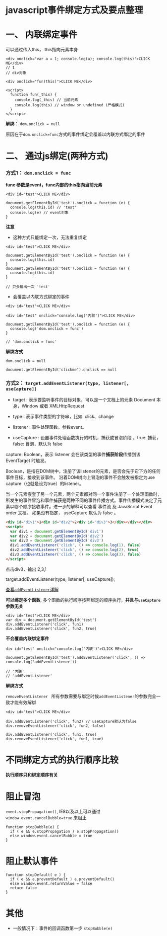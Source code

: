 


javascript事件绑定方式及要点整理
=======

# 一、 内联绑定事件

可以通过传入this， this指向元素本身

```
<div onclick="var a = 1; console.log(a); console.log(this)">CLICK ME</div>
// 1
// div对象

<div onclick="fun(this)">CLICK ME</div>

<script>
  function fun(_this) {
    console.log(_this) // 当前元素
    console.log(this) // window or undefined (严格模式)
  }
</script>
```

**解绑**： `dom.onclick = null`

原因在于`dom.onclick=func`方式的事件绑定会覆盖以内联方式绑定的事件


# 二、 通过js绑定(两种方式)

### 方式1： `dom.onclick = func`

**func 参数是event，func内部的this指向当前元素**

```
<div id="test">CLICK ME</div>

document.getElementById('test').onclick = function (e) {
  console.log(this.id) // 'test'
  console.log(e) // event对象
}

```

**注意**

- 这种方式只能绑定一次，无法重复绑定


```
<div id="test">CLICK ME</div>

document.getElementById('test').onclick = function (e) {
  console.log(this.id)
}
document.getElementById('test').onclick = function (e) {
  console.log(this.id)
}

// 只会输出一次 'test'
```

- 会覆盖以内联方式绑定的事件

```
<div id="test">CLICK ME</div>

<div id="test" onclick="console.log('内联')">CLICK ME</div>

document.getElementById('test').onclick = function (e) {
  console.log('dom.onclick = func')
}

// 'dom.onclick = func'
```

**解绑方式**

`dom.onclick = null`

```
document.getElementById('clickme').onclick == null

```

### 方式2： `target.addEventListener(type, listener[, useCapture])`

- target : 表示要监听事件的目标对象，可以是一个文档上的元素 Document 本身，Window 或者 XMLHttpRequest

- type : 表示事件类型的字符串，比如: click、change

- listener : 事件处理函数，参数event。

- useCapture : 设置事件处理函数执行的时机，捕获或冒泡阶段 ，true: 捕获，false: 冒泡，默认为 false

capture:  Boolean，表示 listener 会在该类型的事件**捕获阶段**传播到该 EventTarget 时触发。

Boolean，是指在DOM树中，注册了该listener的元素，是否会先于它下方的任何事件目标，接收到该事件。
沿着DOM树向上冒泡的事件不会触发被指定为use capture（也就是设为true）的listener。

当一个元素嵌套了另一个元素，两个元素都对同一个事件注册了一个处理函数时，所发生的事件冒泡和事件捕获是两种不同的事件传播方式。事件传播模式决定了元素以哪个顺序接收事件。进一步的解释可以查看 事件流 及 JavaScript Event order 文档。 如果没有指定， useCapture 默认为 false 。 

``` html
<div id="div1">1<div id="div2">2<div id="div3">3</div></div></div>
<script>
  var div1 = document.getElementById('div1')
  var div2 = document.getElementById('div2')
  var div3 = document.getElementById('div3')
  div1.addEventListener('click', () => console.log(1), false)
  div2.addEventListener('click', () => console.log(2), true)
  div3.addEventListener('click', () => console.log(3), false)
</script>

```
点击div3，输出 2,3,1

target.addEventListener(type, listener[, useCapture]);

[查看`addEventListener`详解](https://developer.mozilla.org/zh-CN/docs/Web/API/EventTarget/addEventListener)

**可以绑定多个函数**, 多个函数的执行顺序按照绑定的顺序执行，**并且与`useCapture`参数无关**

```
<div id="test">CLICK ME</div>
var div = document.getElementById('test')
div.addEventListener('click', fun1)
div.addEventListener('click', fun2, true)

```

**不会覆盖内联绑定事件**

```
div id="test" onclick="console.log('内联')">CLICK ME</div>

document.getElementById('test').addEventListener('click', () => console.log('addEventListener'))

// '内联'
// 'addEventListener'

```

**解绑方式**

`removeEventListener ` 所有参数需要与绑定时候`addEventListener`的参数完全一致才能有效解绑

```
<div id="test">CLICK ME</div>

div.addEventListener('click', fun2) // useCapture默认为false
div.removeEventListener('click', fun2, false)

div.addEventListener('click', fun1, true)
div.removeEventListener('click', fun1, true)
```

# 不同绑定方式的执行顺序比较

**执行顺序只和绑定顺序有关**

# 阻止冒泡

`event.stopPropagation()`, IE8以及以上可以通过 `window.event.cancelBubble=true` 来阻止

```
function stopBubble(e) { 
  if ( e && e.stopPropagation ) e.stopPropagation()
  else window.event.cancelBubble = true
}

```

# 阻止默认事件

```
function stopDefault( e ) { 
  if ( e && e.preventDefault ) e.preventDefault()
  else window.event.returnValue = false
  return false
}
```


# 其他

- 一般情况下：事件的回调函数第一步 `stopBubble(e)`